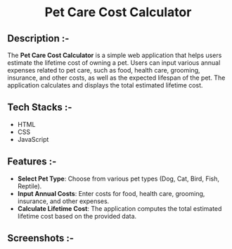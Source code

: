 # <p align="center">Pet Care Cost Calculator</p>

## Description :-

The **Pet Care Cost Calculator** is a simple web application that helps users estimate the lifetime cost of owning a pet. Users can input various annual expenses related to pet care, such as food, health care, grooming, insurance, and other costs, as well as the expected lifespan of the pet. The application calculates and displays the total estimated lifetime cost.

## Tech Stacks :-

- HTML
- CSS
- JavaScript

## Features :-

- **Select Pet Type**: Choose from various pet types (Dog, Cat, Bird, Fish, Reptile).
- **Input Annual Costs**: Enter costs for food, health care, grooming, insurance, and other expenses.
- **Calculate Lifetime Cost**: The application computes the total estimated lifetime cost based on the provided data.

## Screenshots :-
